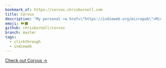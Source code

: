 ```yaml
---
bookmark_of: https://corvus.chrisburnell.com
title: Corvus
description: "My personal <a href=\"https://indieweb.org/micropub\">Micropub</a> endpoint."
emoji: 🐦‍⬛
github: chrisburnell/corvus
branch: master
tags:
  - clickthrough
  - indieweb
---
```


<nav class="[ grid ] navigator">
    <a href="{{ bookmark_of }}" class="[ button ] ">Check out Corvus →</a>
</nav>
